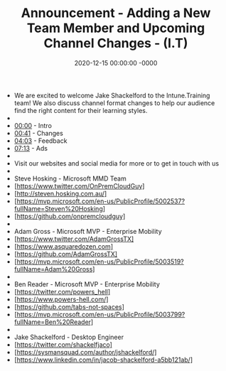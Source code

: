 ﻿---
layout: post
title: "Announcement - Adding a New Team Member and Upcoming Channel Changes - (I.T)"
date: 2020-12-15 00:00:00 -0000
categories:
---

 * We are excited to welcome Jake Shackelford to the Intune.Training team! We also discuss channel format changes to help our audience find the right content for their learning styles.
 * 
 * [00:00](https://www.youtube.com/watch?v=D-h02Kb82Tg&t=0s) - Intro
 * [00:41](https://www.youtube.com/watch?v=D-h02Kb82Tg&t=41s) - Changes
 * [04:03](https://www.youtube.com/watch?v=D-h02Kb82Tg&t=243s) - Feedback
 * [07:13](https://www.youtube.com/watch?v=D-h02Kb82Tg&t=433s) - Ads
 * 
 * Visit our websites and social media for more or to get in touch with us
 * 
 * Steve Hosking - Microsoft MMD Team
 * [https://www.twitter.com/OnPremCloudGuy]
 * [http://steven.hosking.com.au/]
 * [https://mvp.microsoft.com/en-us/PublicProfile/5002537?fullName=Steven%20Hosking]
 * [https://github.com/onpremcloudguy]
 * 
 * Adam Gross - Microsoft MVP - Enterprise Mobility
 * [https://www.twitter.com/AdamGrossTX]
 * [https://www.asquaredozen.com]
 * [https://github.com/AdamGrossTX]
 * [https://mvp.microsoft.com/en-us/PublicProfile/5003519?fullName=Adam%20Gross]
 * 
 * Ben Reader - Microsoft MVP - Enterprise Mobility
 * [https://twitter.com/powers_hell]
 * [https://www.powers-hell.com/]
 * [https://github.com/tabs-not-spaces]
 * [https://mvp.microsoft.com/en-us/PublicProfile/5003799?fullName=Ben%20Reader]
 * 
 * Jake Shackelford - Desktop Engineer
 * [https://twitter.com/shackelfjaco]
 * [https://sysmansquad.com/author/jshackelford/]
 * [https://www.linkedin.com/in/jacob-shackelford-a5bb121ab/]
